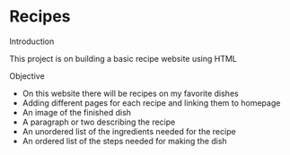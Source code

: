 # Recipes
Introduction

This project is on building a basic recipe website using HTML

Objective

   * On this website there will be recipes on my favorite dishes
   * Adding different pages for each recipe and linking them to homepage
   * An image of the finished dish
   * A paragraph or two describing the recipe
   * An unordered list of the ingredients needed for the recipe 
   * An ordered list of the steps needed for making the dish

